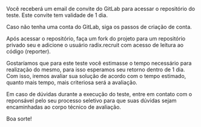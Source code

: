 Você receberá um email de convite do GitLab para acessar o repositório do teste.
Este convite tem validade de 1 dia.

Caso não tenha uma conta do GitLab, siga os passos de criação de conta.

Após acessar o repositório, faça um fork do projeto para um repositório privado seu e adicione o usuário radix.recruit com acesso de leitura ao código (reporter).

Gostaríamos que para este teste você estimasse o tempo necessário para realização do mesmo, para isso esperamos seu retorno dentro de 1 dia.
Com isso, iremos avaliar sua solução de acordo com o tempo estimado, quanto mais tempo, mais criteriosa será a avaliação.

Em caso de dúvidas durante a execução do teste, entre em contato com o reponsável pelo seu processo seletivo para que suas dúvidas sejam encaminhadas ao corpo técnico de avaliação.

Boa sorte!
